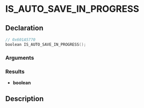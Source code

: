 # IS_AUTO_SAVE_IN_PROGRESS

## Declaration
```cpp
// 0x601A5770
boolean IS_AUTO_SAVE_IN_PROGRESS();
```

### Arguments

### Results
- **boolean**

## Description

